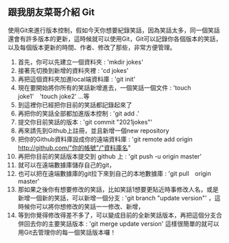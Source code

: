 ## 跟我朋友菜哥介紹 Git
使用Git來進行版本控制，假如今天你想要紀錄笑話，因為笑話太多，同一個笑話還會有許多版本的更新，這時候就可以使用Git，Git可以記錄你各個版本的笑話，以及每個版本更新的時間、作者、修改了那些，非常方便管理。
1. 首先，你可以先建立一個資料夾 : 'mkdir jokes'
2. 接著先切換到新增的資料夾裡 : 'cd jokes'
3. 再把這個資料夾加進local端資料庫 : 'git init'
4. 現在要開始將你所有的笑話新增進去，一個笑話一個文件 : 'touch joke1'　'touch joke2' ...等
5. 到這裡你已經把你目前的笑話都記錄起來了
6. 再把你的笑話全部都加進版本控制 : 'git add .'
7. 提交你目前笑話的版本 : 'git commit "2021jokes"'
8. 再來請先到Github上註冊，並且新增一個new repository
9. 把你的Github資料庫設成你的遠端資料庫 : 'git remote add origin http://github.com/"你的帳號"/"資料庫名" 
10. 再把你目前的笑話版本提交到 github 上 : 'git push -u origin master'
11. 就可以在遠端數據庫儲存自己的git，
12. 也可以把在遠端數據庫的git拉下來到自己的本地數據庫 : 'git pull　origin master'
13. 那如果之後你有想要修改的笑話，比如笑話1想要更貼近時事修改人名，或是新增一個新的笑話，可以新增一個分支 : 'git branch "update version"' ，這時候你可以將你想修改的笑話一一修改、新增，
14. 等到你覺得修改得差不多了，可以變成目前的全新笑話版本，再把這個分支合併回去你的主要笑話版本 : 'git merge update version'
這樣很簡單的就可以用Git去管理你的每一個笑話版本囉！
